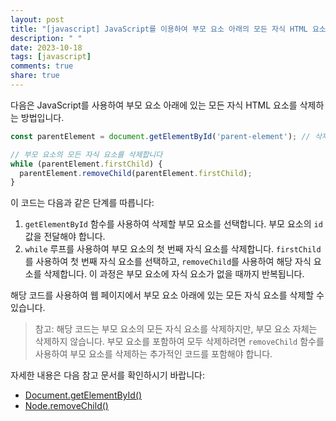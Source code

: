 ```yaml
---
layout: post
title: "[javascript] JavaScript를 이용하여 부모 요소 아래의 모든 자식 HTML 요소를 삭제하는 방법"
description: " "
date: 2023-10-18
tags: [javascript]
comments: true
share: true
---
```


다음은 JavaScript를 사용하여 부모 요소 아래에 있는 모든 자식 HTML 요소를 삭제하는 방법입니다.

```javascript
const parentElement = document.getElementById('parent-element'); // 삭제할 부모 요소를 선택합니다

// 부모 요소의 모든 자식 요소를 삭제합니다
while (parentElement.firstChild) {
  parentElement.removeChild(parentElement.firstChild);
}
```

이 코드는 다음과 같은 단계를 따릅니다:

1. `getElementById` 함수를 사용하여 삭제할 부모 요소를 선택합니다. 부모 요소의 `id` 값을 전달해야 합니다.
2. `while` 루프를 사용하여 부모 요소의 첫 번째 자식 요소를 삭제합니다. `firstChild`를 사용하여 첫 번째 자식 요소를 선택하고, `removeChild`를 사용하여 해당 자식 요소를 삭제합니다. 이 과정은 부모 요소에 자식 요소가 없을 때까지 반복됩니다.

해당 코드를 사용하여 웹 페이지에서 부모 요소 아래에 있는 모든 자식 요소를 삭제할 수 있습니다.

> 참고: 해당 코드는 부모 요소의 모든 자식 요소를 삭제하지만, 부모 요소 자체는 삭제하지 않습니다. 부모 요소를 포함하여 모두 삭제하려면 `removeChild` 함수를 사용하여 부모 요소를 삭제하는 추가적인 코드를 포함해야 합니다.

자세한 내용은 다음 참고 문서를 확인하시기 바랍니다:
- [Document.getElementById()](https://developer.mozilla.org/ko/docs/Web/API/Document/getElementById)
- [Node.removeChild()](https://developer.mozilla.org/ko/docs/Web/API/Node/removeChild)